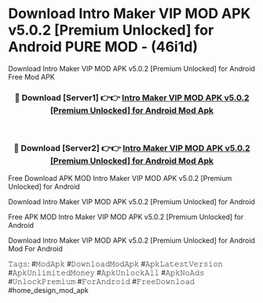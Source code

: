 # Download Intro Maker VIP MOD APK v5.0.2 [Premium Unlocked] for Android PURE MOD - (46i1d)
Download Intro Maker VIP MOD APK v5.0.2 [Premium Unlocked] for Android Free Mod APK

<div align="center">
<h3>🔴 Download [Server1] 👉👉 <a href="https://apk-comot.site?title=Intro_Maker_VIP_MOD_APK_v5.0.2_[Premium_Unlocked]_for_Android">Intro Maker VIP MOD APK v5.0.2 [Premium Unlocked] for Android Mod Apk</a></h3><br>

<h3>🔴 Download [Server2] 👉👉 <a href="https://apk-comot.site?title=Intro_Maker_VIP_MOD_APK_v5.0.2_[Premium_Unlocked]_for_Android">Intro Maker VIP MOD APK v5.0.2 [Premium Unlocked] for Android Mod Apk</a></h3>
</div>


Free Download APK MOD Intro Maker VIP MOD APK v5.0.2 [Premium Unlocked] for Android

Download Intro Maker VIP MOD APK v5.0.2 [Premium Unlocked] for Android 

Free APK MOD Intro Maker VIP MOD APK v5.0.2 [Premium Unlocked] for Android 

Download Intro Maker VIP MOD APK v5.0.2 [Premium Unlocked] for Android Mod For Android

𝚃𝚊𝚐𝚜: #𝙼𝚘𝚍𝙰𝚙𝚔 #𝙳𝚘𝚠𝚗𝚕𝚘𝚊𝚍𝙼𝚘𝚍𝙰𝚙𝚔 #𝙰𝚙𝚔𝙻𝚊𝚝𝚎𝚜𝚝𝚅𝚎𝚛𝚜𝚒𝚘𝚗 #𝙰𝚙𝚔𝚄𝚗𝚕𝚒𝚖𝚒𝚝𝚎𝚍𝙼𝚘𝚗𝚎𝚢 #𝙰𝚙𝚔𝚄𝚗𝚕𝚘𝚌𝚔𝙰𝚕𝚕 #𝙰𝚙𝚔𝙽𝚘𝙰𝚍𝚜 #𝚄𝚗𝚕𝚘𝚌𝚔𝙿𝚛𝚎𝚖𝚒𝚞𝚖 #𝙵𝚘𝚛𝙰𝚗𝚍𝚛𝚘𝚒𝚍 #𝙵𝚛𝚎𝚎𝙳𝚘𝚠𝚗𝚕𝚘𝚊𝚍 #home_design_mod_apk